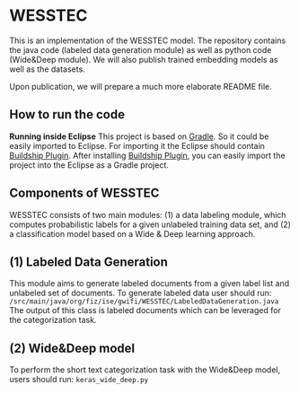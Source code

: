 # WESSTEC

This is an implementation of the WESSTEC model. The repository contains the java code (labeled data generation module) as well as python code (Wide&Deep module). We will also publish trained embedding models as well as the datasets. 

Upon publication, we will prepare a much more elaborate README file. 

## How to run the code
**Running inside Eclipse**
This project is based on [Gradle](https://gradle.org/). So it could be easily imported to Eclipse. For importing it the Eclipse should contain [Buildship Plugin](https://projects.eclipse.org/projects/tools.buildship).  After installing [Buildship Plugin](https://projects.eclipse.org/projects/tools.buildship), you can easily import the project into the Eclipse as a Gradle project.

## Components of WESSTEC
WESSTEC consists of two main modules: 
(1) a data labeling module, which computes probabilistic labels for a given unlabeled training data set, and 
(2) a classification model based on a Wide & Deep learning approach.

## (1) Labeled Data Generation
This module aims to generate labeled documents from a given label list and unlabeled set of documents. To generate labeled data user should run:
`/src/main/java/org/fiz/ise/gwifi/WESSTEC/LabeledDataGeneration.java` 
The output of this class is labeled documents which can be leveraged for the categorization task.

## (2) Wide&Deep model
To perform the short text categorization task with the Wide&Deep model, users should run: `keras_wide_deep.py`
